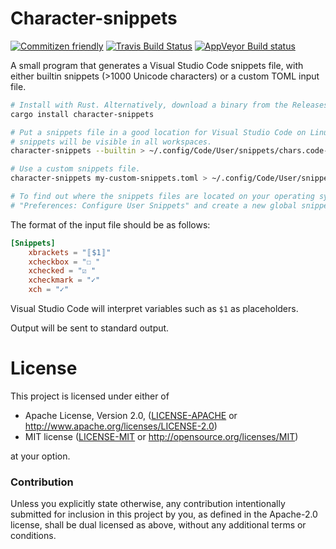 # Character-snippets

[![Commitizen friendly](https://img.shields.io/badge/commitizen-friendly-brightgreen.svg)](http://commitizen.github.io/cz-cli/)
[![Travis Build Status](https://travis-ci.org/bgeron/character-snippets.svg?branch=master)](https://travis-ci.org/bgeron/character-snippets)
[![AppVeyor Build status](https://ci.appveyor.com/api/projects/status/90nssws7muesco60?svg=true)](https://ci.appveyor.com/project/bgeron/character-snippets)

A small program that generates a Visual Studio Code snippets file, with either builtin snippets (>1000 Unicode characters) or a custom TOML input file.

```sh
# Install with Rust. Alternatively, download a binary from the Releases page.
cargo install character-snippets

# Put a snippets file in a good location for Visual Studio Code on Linux. These
# snippets will be visible in all workspaces.
character-snippets --builtin > ~/.config/Code/User/snippets/chars.code-snippets

# Use a custom snippets file.
character-snippets my-custom-snippets.toml > ~/.config/Code/User/snippets/chars.code-snippets

# To find out where the snippets files are located on your operating system, run
# "Preferences: Configure User Snippets" and create a new global snippets file.
```

The format of the input file should be as follows:

```toml
[Snippets]
    xbrackets = "〚$1〛"
    xcheckbox = "☐ "
    xchecked = "☑ "
    xcheckmark = "✓"
    xch = "✓"
```

Visual Studio Code will interpret variables such as `$1` as placeholders.

Output will be sent to standard output.

# License

This project is licensed under either of

 * Apache License, Version 2.0, ([LICENSE-APACHE](LICENSE-APACHE) or
   http://www.apache.org/licenses/LICENSE-2.0)
 * MIT license ([LICENSE-MIT](LICENSE-MIT) or
   http://opensource.org/licenses/MIT)

at your option.

### Contribution

Unless you explicitly state otherwise, any contribution intentionally submitted
for inclusion in this project by you, as defined in the Apache-2.0 license, shall be
dual licensed as above, without any additional terms or conditions.
